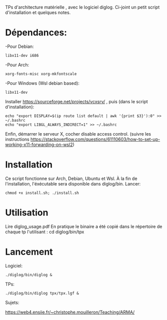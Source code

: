 TPs d'architecture matérielle , avec le logiciel diglog. Ci-joint un petit script d'installation et quelques notes.

# Dépendances:

-Pour Debian:

```
libx11-dev i686
```

-Pour Arch:
	
```
xorg-fonts-misc xorg-mkfontscale
```

-Pour Windows (Wsl debian based):


```
libx11-dev
```

Installer https://sourceforge.net/projects/vcxsrv/ , puis (dans le script d'installation):

```
echo "export DISPLAY=$(ip route list default | awk '{print $3}'):0" >> ~/.bashrc
echo "export LIBGL_ALWAYS_INDIRECT=1" >> ~/.bashrc
```

Enfin, démarrer le serveur X, cocher disable access control.
(suivre les instructions https://stackoverflow.com/questions/61110603/how-to-set-up-working-x11-forwarding-on-wsl2)

# Installation

Ce script fonctionne sur Arch, Debian, Ubuntu et Wsl. À la fin de l'installation, l'éxécutable sera disponible dans diglog/bin.
Lancer:

```
chmod +x install.sh; ./install.sh
```

# Utilisation

Lire diglog_usage.pdf
En pratique le binaire a été copié dans le répertoire de chaque tp l'utilisant : cd diglog/bin/tpx

# Lancement

Logiciel:

```
./diglog/bin/diglog &
```

TPs:

```
./diglog/bin/diglog tpx/tpx.lgf &
```

Sujets:

https://web4.ensiie.fr/~christophe.mouilleron/Teaching/ARMA/
